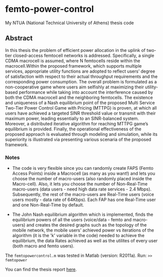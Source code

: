 # femto-power-control

My NTUA (National Technical University of Athens) thesis code

## Abstract

In this thesis the problem of efficient power allocation in the uplink of two-tier closed-access femtocell networks is addressed. Specifically, a single CDMA macrocell is assumed, where Ν femtocells reside within the macrocell.Within the proposed framework, which supports multiple services, appropriate utility functions are adopted to reflect users’ degree of satisfaction with respect to their actual throughput requirements and the corresponding power consumption. The overall problem is formulated as a non-cooperative game where users aim selfishly at maximizing their utility-based performance while taking into account the interference caused by both the CDMA macrocell and the neighboring femtocells.
The existence and uniqueness of a Nash equilibrium point of the proposed Multi Service Two-Tier Power Control Game with Pricing (MTTPG) is proven, at which all users have achieved a targeted SINR threshold value or transmit with their maximum power, leading essentially to an SINR-balanced system. Moreover, a distributed iterative algorithm for reaching MTTPG game’s equilibrium is provided. Finally, the operational effectiveness of the proposed approach is evaluated through modeling and simulation, while its superiority is illustrated via presenting various scenaria of the proposed framework.

### Notes
- The code is very flexible since you can randomly create FAPS (Femto Access Points) inside a Macrocell (as 
many as you want!) and lets you choose the number of macro-users (also randomly placed inside the Macro-cell). 
Also, it lets you choose the number of Non-Real-Time macro-users (data users - need high data rate services - 2.4 Mbps).
Subsequently, the rest of the macro-users are Real-Time users (voice users mostly - data rate of 64Kbps).
Each FAP has one Real-Time user and one Non-Real-Time by default.

- The John Nash equilibrium algorithm which is implemented, finds the equilibrium powers of all the users
(voice/data - femto and macro-users) and creates the desired graphs such as the topology of the mobile network, 
the mobile users' achieved power vs iterations of the algorithm (it is the 'k' variable in the code) needed to achieve the equilibrium, the data Rates achieved as well as the utilites of every user (both macro and femto users).

The `femtopowercontrol.m` was tested in Matlab (version: R2011a). Run: `>> femtopower`

You can find the thesis report [here](https://github.com/bblodfon/femto-power-control/blob/master/M.Eng%20Thesis%20-%20Optimal%20Power%20Allocation%20in%20the%20uplink%20of%20Two-Tier%20Wireless%20Femtocell%20Networks.pdf).
